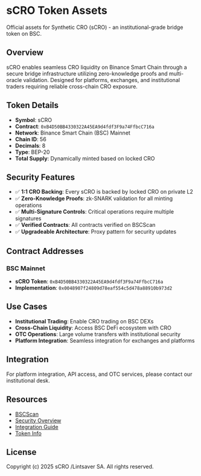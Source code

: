 # sCRO Token Assets

Official assets for Synthetic CRO (sCRO) - an institutional-grade bridge token on BSC.

## Overview
sCRO enables seamless CRO liquidity on Binance Smart Chain through a secure bridge infrastructure utilizing zero-knowledge proofs and multi-oracle validation. Designed for platforms, exchanges, and institutional traders requiring reliable cross-chain CRO exposure.

## Token Details
- **Symbol**: sCRO
- **Contract**: `0xB4D50BB4330322A45EA9d4fdf3F9a74FfbcC716a`
- **Network**: Binance Smart Chain (BSC) Mainnet
- **Chain ID**: 56
- **Decimals**: 8
- **Type**: BEP-20
- **Total Supply**: Dynamically minted based on locked CRO

## Security Features
- ✅ **1:1 CRO Backing**: Every sCRO is backed by locked CRO on private L2
- ✅ **Zero-Knowledge Proofs**: zk-SNARK validation for all minting operations
- ✅ **Multi-Signature Controls**: Critical operations require multiple signatures
- ✅ **Verified Contracts**: All contracts verified on BSCScan
- ✅ **Upgradeable Architecture**: Proxy pattern for security updates

## Contract Addresses
### BSC Mainnet
- **sCRO Token**: `0xB4D50BB4330322A45EA9d4fdf3F9a74FfbcC716a`
- **Implementation**: `0x0048907f24809d78eaf554c5d478a88910b973d2`

## Use Cases
- **Institutional Trading**: Enable CRO trading on BSC DEXs
- **Cross-Chain Liquidity**: Access BSC DeFi ecosystem with CRO
- **OTC Operations**: Large volume transfers with institutional security
- **Platform Integration**: Seamless integration for exchanges and platforms

## Integration
For platform integration, API access, and OTC services, please contact our institutional desk.

## Resources
- [BSCScan](https://bscscan.com/token/0xB4D50BB4330322A45EA9d4fdf3F9a74FfbcC716a)
- [Security Overview](./security.md)
- [Integration Guide](./integration-guide.md)
- [Token Info](./info.json)

## License
Copyright (c) 2025 sCRO /Lintsaver SA. All rights reserved.
